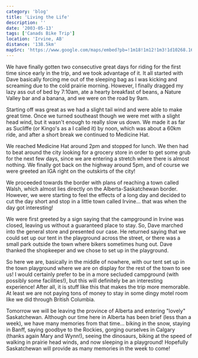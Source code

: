 ```yaml
---
category: 'blog'
title: 'Living the Life'
description: ''
date: '2003-05-13'
tags: ['Canads Bike Trip']
location: 'Irvine, AB'
distance: '138.5km'
mapSrc: 'https://www.google.com/maps/embed?pb=!1m18!1m12!1m3!1d10268.168342237892!2d-110.27674075679518!3d49.95431302055832!2m3!1f0!2f0!3f0!3m2!1i1024!2i768!4f13.1!3m3!1m2!1s0x53133ebf634e12dd%3A0xd5c303c1fe5e1442!2sIrvine%2C%20AB%20T0J%201V0!5e0!3m2!1sen!2sca!4v1609171081159!5m2!1sen!2sca'
---
```

We have finally gotten two consecutive great days for riding for the first time since early in the trip, and we took advantage of it. It all started with Dave basically forcing me out of the sleeping bag as I was kicking and screaming due to the cold prairie morning. However, I finally dragged my lazy ass out of bed by 7:10am, ate a hearty breakfast of beans, a Nature Valley bar and a banana, and we were on the road by 9am.

Starting off was great as we had a slight tail wind and were able to make great time. Once we turned southeast though we were met with a slight head wind, but it wasn't enough to really slow us down. We made it as far as Sucliffe (or Kingo's as a I called it) by noon, which was about a 60km ride, and after a short break we continued to Medicine Hat.

We reached Medicine Hat around 2pm and stopped for lunch. We then had to beat around the city looking for a grocery store in order to get some grub for the next few days, since we are entering a stretch where there is almost nothing. We finally got back on the highway around 5pm, and of course we were greeted an IGA right on the outskirts of the city!

We proceeded towards the border with plans of reaching a town called Walsh, which almost lies directly on the Alberta-Saskatchewan border. However, we were starting to feel the effects of a long day and decided to cut the day short and stop in a little town called Irvine... that was when the day got interesting!

We were first greeted by a sign saying that the campground in Irvine was closed, leaving us without a guaranteed place to stay. So, Dave marched into the general store and presented our case. He returned saying that we could set up our tent in the playground across the street, or there was a small park outside the town where bikers sometimes hung out. Dave thanked the shopkeeper and we chose to set up in the playground.

So here we are, basically in the middle of nowhere, with our tent set up in the town playground where we are on display for the rest of the town to see us! I would certainly prefer to be in a more secluded campground (with possibly some facilities!), but this will definitely be an interesting experience! After all, it is stuff like this that makes the trip more memorable. At least we are not paying tons of money to stay in some dingy motel room like we did through British Columbia.

Tomorrow we will be leaving the province of Alberta and entering "lovely" Saskatchewan. Although our time here in Alberta has been brief (less than a week), we have many memories from that time... biking in the snow, staying in Banff, saying goodbye to the Rockies, gorging ourselves in Calgary (thanks again Mary and Wynn!), seeing the dinosaurs, biking at the speed of walking in prairie head winds, and now sleeping in a playground! Hopefully Saskatchewan will provide as many memories in the week to come!
